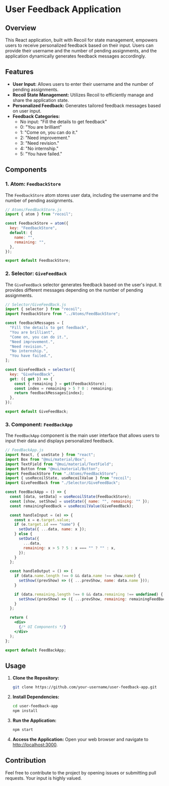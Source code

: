 # User Feedback Application

## Overview

This React application, built with Recoil for state management, empowers users to receive personalized feedback based on their input. Users can provide their username and the number of pending assignments, and the application dynamically generates feedback messages accordingly.

## Features

- **User Input:** Allows users to enter their username and the number of pending assignments.
- **Recoil State Management:** Utilizes Recoil to efficiently manage and share the application state.
- **Personalized Feedback:** Generates tailored feedback messages based on user input.
- **Feedback Categories:**
  - No input: "Fill the details to get feedback"
  - 0: "You are brilliant"
  - 1: "Come on, you can do it."
  - 2: "Need improvement."
  - 3: "Need revision."
  - 4: "No internship."
  - 5: "You have failed."

## Components

### 1. Atom: `FeedbackStore`

The `FeedbackStore` atom stores user data, including the username and the number of pending assignments.

```jsx
// Atoms/FeedBackStore.js
import { atom } from "recoil";

const FeedbackStore = atom({
  key: "FeedbackStore",
  default: {
    name: "",
    remaining: "",
  },
});

export default FeedbackStore;
```

### 2. Selector: `GiveFeedBack`

The `GiveFeedBack` selector generates feedback based on the user's input. It provides different messages depending on the number of pending assignments.

```jsx
// Selector/GiveFeedBack.js
import { selector } from "recoil";
import FeedbackStore from "../Atoms/FeedBackStore";

const feedbackMessages = [
  "Fill the details to get feedback",
  "You are brilliant",
  "Come on, you can do it.",
  "Need improvement.",
  "Need revision.",
  "No internship.",
  "You have failed.",
];

const GiveFeedBack = selector({
  key: "GiveFeedBack",
  get: ({ get }) => {
    const { remaining } = get(FeedbackStore);
    const index = remaining > 5 ? 0 : remaining;
    return feedbackMessages[index];
  },
});

export default GiveFeedBack;
```

### 3. Component: `FeedBackApp`

The `FeedBackApp` component is the main user interface that allows users to input their data and displays personalized feedback.

```jsx
// FeedBackApp.js
import React, { useState } from "react";
import Box from "@mui/material/Box";
import TextField from "@mui/material/TextField";
import Button from "@mui/material/Button";
import FeedbackStore from "./Atoms/FeedBackStore";
import { useRecoilState, useRecoilValue } from "recoil";
import GiveFeedBack from "./Selector/GiveFeedBack";

const FeedBackApp = () => {
  const [data, setData] = useRecoilState(FeedbackStore);
  const [show, setShow] = useState({ name: "", remaining: "" });
  const remainingFeedBack = useRecoilValue(GiveFeedBack);

  const handleInput = (e) => {
    const x = e.target.value;
    if (e.target.id === "name") {
      setData({ ...data, name: x });
    } else {
      setData({
        ...data,
        remaining: x > 5 ? 5 : x === "" ? "" : x,
      });
    }
  };

  const handleOutput = () => {
    if (data.name.length !== 0 && data.name !== show.name) {
      setShow((prevShow) => ({ ...prevShow, name: data.name }));
    }

    if (data.remaining.length !== 0 && data.remaining !== undefined) {
      setShow((prevShow) => ({ ...prevShow, remaining: remainingFeedBack }));
    }
  };

  return (
    <div>
      {/* UI Components */}
    </div>
  );
};

export default FeedBackApp;

```

## Usage

1. **Clone the Repository:**
   ```bash
   git clone https://github.com/your-username/user-feedback-app.git
   ```

2. **Install Dependencies:**
   ```bash
   cd user-feedback-app
   npm install
   ```

3. **Run the Application:**
   ```bash
   npm start
   ```

4. **Access the Application:**
   Open your web browser and navigate to [http://localhost:3000](http://localhost:3000).

## Contribution

Feel free to contribute to the project by opening issues or submitting pull requests. Your input is highly valued.

